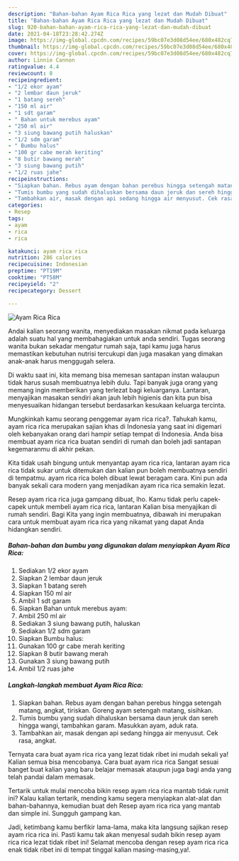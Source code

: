 ```yaml
---
description: "Bahan-bahan Ayam Rica Rica yang lezat dan Mudah Dibuat"
title: "Bahan-bahan Ayam Rica Rica yang lezat dan Mudah Dibuat"
slug: 920-bahan-bahan-ayam-rica-rica-yang-lezat-dan-mudah-dibuat
date: 2021-04-18T23:28:42.274Z
image: https://img-global.cpcdn.com/recipes/59bc07e3d08d54ee/680x482cq70/ayam-rica-rica-foto-resep-utama.jpg
thumbnail: https://img-global.cpcdn.com/recipes/59bc07e3d08d54ee/680x482cq70/ayam-rica-rica-foto-resep-utama.jpg
cover: https://img-global.cpcdn.com/recipes/59bc07e3d08d54ee/680x482cq70/ayam-rica-rica-foto-resep-utama.jpg
author: Linnie Cannon
ratingvalue: 4.4
reviewcount: 8
recipeingredient:
- "1/2 ekor ayam"
- "2 lembar daun jeruk"
- "1 batang sereh"
- "150 ml air"
- "1 sdt garam"
- " Bahan untuk merebus ayam"
- "250 ml air"
- "3 siung bawang putih haluskan"
- "1/2 sdm garam"
- " Bumbu halus"
- "100 gr cabe merah keriting"
- "8 butir bawang merah"
- "3 siung bawang putih"
- "1/2 ruas jahe"
recipeinstructions:
- "Siapkan bahan. Rebus ayam dengan bahan perebus hingga setengah matang, angkat, tiriskan. Goreng ayam setengah matang, sisihkan."
- "Tumis bumbu yang sudah dihaluskan bersama daun jeruk dan sereh hingga wangi, tambahkan garam. Masukkan ayam, aduk rata."
- "Tambahkan air, masak dengan api sedang hingga air menyusut. Cek rasa, angkat."
categories:
- Resep
tags:
- ayam
- rica
- rica

katakunci: ayam rica rica 
nutrition: 286 calories
recipecuisine: Indonesian
preptime: "PT19M"
cooktime: "PT58M"
recipeyield: "2"
recipecategory: Dessert

---
```



![Ayam Rica Rica](https://img-global.cpcdn.com/recipes/59bc07e3d08d54ee/680x482cq70/ayam-rica-rica-foto-resep-utama.jpg)

Andai kalian seorang wanita, menyediakan masakan nikmat pada keluarga adalah suatu hal yang membahagiakan untuk anda sendiri. Tugas seorang  wanita bukan sekadar mengatur rumah saja, tapi kamu juga harus memastikan kebutuhan nutrisi tercukupi dan juga masakan yang dimakan anak-anak harus menggugah selera.

Di waktu  saat ini, kita memang bisa memesan santapan instan walaupun tidak harus susah membuatnya lebih dulu. Tapi banyak juga orang yang memang ingin memberikan yang terlezat bagi keluarganya. Lantaran, menyajikan masakan sendiri akan jauh lebih higienis dan kita pun bisa menyesuaikan hidangan tersebut berdasarkan kesukaan keluarga tercinta. 



Mungkinkah kamu seorang penggemar ayam rica rica?. Tahukah kamu, ayam rica rica merupakan sajian khas di Indonesia yang saat ini digemari oleh kebanyakan orang dari hampir setiap tempat di Indonesia. Anda bisa membuat ayam rica rica buatan sendiri di rumah dan boleh jadi santapan kegemaranmu di akhir pekan.

Kita tidak usah bingung untuk menyantap ayam rica rica, lantaran ayam rica rica tidak sukar untuk ditemukan dan kalian pun boleh membuatnya sendiri di tempatmu. ayam rica rica boleh dibuat lewat beragam cara. Kini pun ada banyak sekali cara modern yang menjadikan ayam rica rica semakin lezat.

Resep ayam rica rica juga gampang dibuat, lho. Kamu tidak perlu capek-capek untuk membeli ayam rica rica, lantaran Kalian bisa menyajikan di rumah sendiri. Bagi Kita yang ingin membuatnya, dibawah ini merupakan cara untuk membuat ayam rica rica yang nikamat yang dapat Anda hidangkan sendiri.

<!--inarticleads1-->

##### Bahan-bahan dan bumbu yang digunakan dalam menyiapkan Ayam Rica Rica:

1. Sediakan 1/2 ekor ayam
1. Siapkan 2 lembar daun jeruk
1. Siapkan 1 batang sereh
1. Siapkan 150 ml air
1. Ambil 1 sdt garam
1. Siapkan  Bahan untuk merebus ayam:
1. Ambil 250 ml air
1. Sediakan 3 siung bawang putih, haluskan
1. Sediakan 1/2 sdm garam
1. Siapkan  Bumbu halus:
1. Gunakan 100 gr cabe merah keriting
1. Siapkan 8 butir bawang merah
1. Gunakan 3 siung bawang putih
1. Ambil 1/2 ruas jahe




<!--inarticleads2-->

##### Langkah-langkah membuat Ayam Rica Rica:

1. Siapkan bahan. Rebus ayam dengan bahan perebus hingga setengah matang, angkat, tiriskan. Goreng ayam setengah matang, sisihkan.
1. Tumis bumbu yang sudah dihaluskan bersama daun jeruk dan sereh hingga wangi, tambahkan garam. Masukkan ayam, aduk rata.
1. Tambahkan air, masak dengan api sedang hingga air menyusut. Cek rasa, angkat.




Ternyata cara buat ayam rica rica yang lezat tidak ribet ini mudah sekali ya! Kalian semua bisa mencobanya. Cara buat ayam rica rica Sangat sesuai banget buat kalian yang baru belajar memasak ataupun juga bagi anda yang telah pandai dalam memasak.

Tertarik untuk mulai mencoba bikin resep ayam rica rica mantab tidak rumit ini? Kalau kalian tertarik, mending kamu segera menyiapkan alat-alat dan bahan-bahannya, kemudian buat deh Resep ayam rica rica yang mantab dan simple ini. Sungguh gampang kan. 

Jadi, ketimbang kamu berfikir lama-lama, maka kita langsung sajikan resep ayam rica rica ini. Pasti kamu tak akan menyesal sudah bikin resep ayam rica rica lezat tidak ribet ini! Selamat mencoba dengan resep ayam rica rica enak tidak ribet ini di tempat tinggal kalian masing-masing,ya!.

